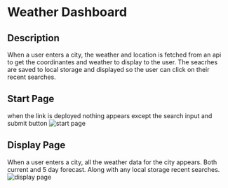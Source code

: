 # Weather Dashboard

## Description 
When a user enters a city, the weather and location is fetched from an api to get the coordinantes and weather to display to the user. The seacrhes are saved to local storage and displayed so the user can click on their recent searches. 


## Start Page
when the link is deployed nothing appears except the search input and submit button
![start page](./images/startpage.png)

## Display Page
When a user enters a city, all the weather data for the city appears. Both current and 5 day forecast.
Along with any local storage recent searches.
![display page](./images/displaypage.png)